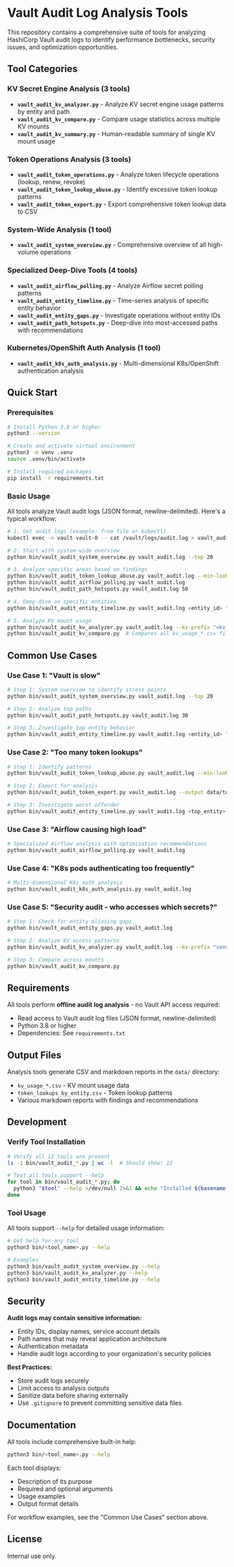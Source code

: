 # Vault Audit Log Analysis Tools

This repository contains a comprehensive suite of tools for analyzing HashiCorp Vault audit logs to identify performance bottlenecks, security issues, and optimization opportunities.

## Tool Categories

### KV Secret Engine Analysis (3 tools)
- **`vault_audit_kv_analyzer.py`** - Analyze KV secret engine usage patterns by entity and path
- **`vault_audit_kv_compare.py`** - Compare usage statistics across multiple KV mounts
- **`vault_audit_kv_summary.py`** - Human-readable summary of single KV mount usage

### Token Operations Analysis (3 tools)
- **`vault_audit_token_operations.py`** - Analyze token lifecycle operations (lookup, renew, revoke)
- **`vault_audit_token_lookup_abuse.py`** - Identify excessive token lookup patterns
- **`vault_audit_token_export.py`** - Export comprehensive token lookup data to CSV

### System-Wide Analysis (1 tool)
- **`vault_audit_system_overview.py`** - Comprehensive overview of all high-volume operations

### Specialized Deep-Dive Tools (4 tools)
- **`vault_audit_airflow_polling.py`** - Analyze Airflow secret polling patterns
- **`vault_audit_entity_timeline.py`** - Time-series analysis of specific entity behavior
- **`vault_audit_entity_gaps.py`** - Investigate operations without entity IDs
- **`vault_audit_path_hotspots.py`** - Deep-dive into most-accessed paths with recommendations

### Kubernetes/OpenShift Auth Analysis (1 tool)
- **`vault_audit_k8s_auth_analysis.py`** - Multi-dimensional K8s/OpenShift authentication analysis

## Quick Start

### Prerequisites

```bash
# Install Python 3.8 or higher
python3 --version

# Create and activate virtual environment
python3 -m venv .venv
source .venv/bin/activate

# Install required packages
pip install -r requirements.txt
```

### Basic Usage

All tools analyze Vault audit logs (JSON format, newline-delimited). Here's a typical workflow:

```bash
# 1. Get audit logs (example: from file or kubectl)
kubectl exec -n vault vault-0 -- cat /vault/logs/audit.log > vault_audit.log

# 2. Start with system-wide overview
python bin/vault_audit_system_overview.py vault_audit.log --top 20

# 3. Analyze specific areas based on findings
python bin/vault_audit_token_lookup_abuse.py vault_audit.log --min-lookups 100
python bin/vault_audit_airflow_polling.py vault_audit.log
python bin/vault_audit_path_hotspots.py vault_audit.log 50

# 4. Deep-dive on specific entities
python bin/vault_audit_entity_timeline.py vault_audit.log <entity_id> "<display_name>"

# 5. Analyze KV mount usage
python bin/vault_audit_kv_analyzer.py vault_audit.log --kv-prefix "<kv_path>/" --output data/kv_usage_<kv_path>.csv
python bin/vault_audit_kv_compare.py  # Compares all kv_usage_*.csv files in data/
```

## Common Use Cases

### Use Case 1: "Vault is slow"
```bash
# Step 1: System overview to identify stress points
python bin/vault_audit_system_overview.py vault_audit.log --top 20

# Step 2: Analyze top paths
python bin/vault_audit_path_hotspots.py vault_audit.log 30

# Step 3: Investigate top entity behavior
python bin/vault_audit_entity_timeline.py vault_audit.log <entity_id> "<name>"
```

### Use Case 2: "Too many token lookups"
```bash
# Step 1: Identify patterns
python bin/vault_audit_token_lookup_abuse.py vault_audit.log --min-lookups 100

# Step 2: Export for analysis
python bin/vault_audit_token_export.py vault_audit.log --output data/token_abuse.csv

# Step 3: Investigate worst offender
python bin/vault_audit_entity_timeline.py vault_audit.log <top_entity> "<name>"
```

### Use Case 3: "Airflow causing high load"
```bash
# Specialized Airflow analysis with optimization recommendations
python bin/vault_audit_airflow_polling.py vault_audit.log
```

### Use Case 4: "K8s pods authenticating too frequently"
```bash
# Multi-dimensional K8s auth analysis
python bin/vault_audit_k8s_auth_analysis.py vault_audit.log
```

### Use Case 5: "Security audit - who accesses which secrets?"
```bash
# Step 1: Check for entity aliasing gaps
python bin/vault_audit_entity_gaps.py vault_audit.log

# Step 2: Analyze KV access patterns
python bin/vault_audit_kv_analyzer.py vault_audit.log --kv-prefix "sensitive/"

# Step 3: Compare across mounts
python bin/vault_audit_kv_compare.py
```


## Requirements

All tools perform **offline audit log analysis** - no Vault API access required:
- Read access to Vault audit log files (JSON format, newline-delimited)
- Python 3.8 or higher
- Dependencies: See `requirements.txt`

## Output Files

Analysis tools generate CSV and markdown reports in the `data/` directory:
- `kv_usage_*.csv` - KV mount usage data
- `token_lookups_by_entity.csv` - Token lookup patterns
- Various markdown reports with findings and recommendations

## Development

### Verify Tool Installation

```bash
# Verify all 12 tools are present
ls -1 bin/vault_audit_*.py | wc -l  # Should show: 12

# Test all tools support --help
for tool in bin/vault_audit_*.py; do
  python3 "$tool" --help >/dev/null 2>&1 && echo "Installed $(basename $tool)" || echo "Not Installed$(basename $tool)"
done
```

### Tool Usage

All tools support `--help` for detailed usage information:
```bash
# Get help for any tool
python3 bin/<tool_name>.py --help

# Examples
python3 bin/vault_audit_system_overview.py --help
python3 bin/vault_audit_kv_analyzer.py --help
python3 bin/vault_audit_entity_timeline.py --help
```

## Security

**Audit logs may contain sensitive information:**
- Entity IDs, display names, service account details
- Path names that may reveal application architecture
- Authentication metadata
- Handle audit logs according to your organization's security policies

**Best Practices:**
- Store audit logs securely
- Limit access to analysis outputs
- Sanitize data before sharing externally
- Use `.gitignore` to prevent committing sensitive data files

## Documentation

All tools include comprehensive built-in help:
```bash
python3 bin/<tool_name>.py --help
```

Each tool displays:
- Description of its purpose
- Required and optional arguments
- Usage examples
- Output format details

For workflow examples, see the "Common Use Cases" section above.

## License

Internal use only.
